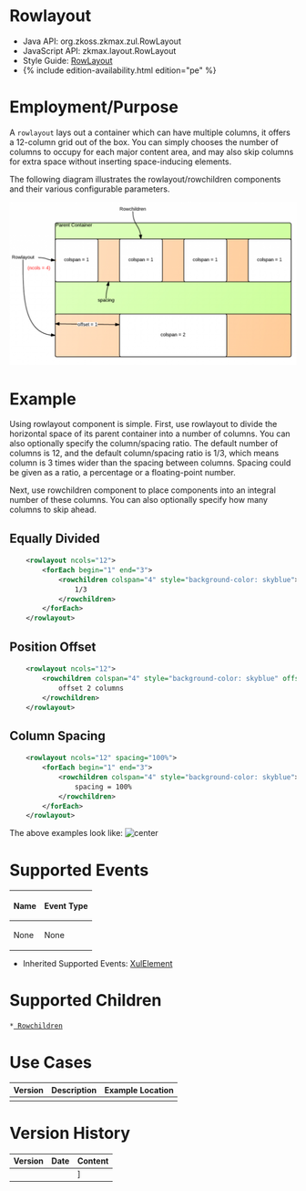 

# Rowlayout

- Java API: <javadoc>org.zkoss.zkmax.zul.RowLayout</javadoc>
- JavaScript API:
  <javadoc directory="jsdoc">zkmax.layout.RowLayout</javadoc>
- Style Guide: [
  RowLayout](ZK_Style_Guide/XUL_Component_Specification)
- {% include edition-availability.html edition="pe" %}

# Employment/Purpose

A `rowlayout` lays out a container which can have multiple columns, it
offers a 12-column grid out of the box. You can simply chooses the
number of columns to occupy for each major content area, and may also
skip columns for extra space without inserting space-inducing elements.

The following diagram illustrates the rowlayout/rowchildren components
and their various configurable parameters.

![](images/ZKComRef_Rowlayout.PNG )

# Example

Using rowlayout component is simple. First, use rowlayout to divide the
horizontal space of its parent container into a number of columns. You
can also optionally specify the column/spacing ratio. The default number
of columns is 12, and the default column/spacing ratio is 1/3, which
means column is 3 times wider than the spacing between columns. Spacing
could be given as a ratio, a percentage or a floating-point number.

Next, use rowchildren component to place components into an integral
number of these columns. You can also optionally specify how many
columns to skip ahead.

## Equally Divided

``` xml
    <rowlayout ncols="12">
        <forEach begin="1" end="3">
            <rowchildren colspan="4" style="background-color: skyblue">
                1/3
            </rowchildren>
        </forEach>
    </rowlayout>
```

## Position Offset

``` xml
    <rowlayout ncols="12">
        <rowchildren colspan="4" style="background-color: skyblue" offset="2">
            offset 2 columns
        </rowchildren>
    </rowlayout>
```

## Column Spacing

``` xml
    <rowlayout ncols="12" spacing="100%">
        <forEach begin="1" end="3">
            <rowchildren colspan="4" style="background-color: skyblue">
                spacing = 100%
            </rowchildren>
        </forEach>
    </rowlayout>
```

The above examples look like: ![
center](rowlayout-examples.png " center")

# Supported Events

<table>
<thead>
<tr class="header">
<th><center>
<p>Name</p>
</center></th>
<th><center>
<p>Event Type</p>
</center></th>
</tr>
</thead>
<tbody>
<tr class="odd">
<td><p>None</p></td>
<td><p>None</p></td>
</tr>
</tbody>
</table>

- Inherited Supported Events: [
  XulElement](ZK_Component_Reference/Base_Components/XulElement#Supported_Events)

# Supported Children

`*`[` Rowchildren`](ZK_Component_Reference/Layouts/Rowlayout/Rowchildren)

# Use Cases

| Version | Description | Example Location |
|---------|-------------|------------------|
|         |             |                  |

# Version History



| Version | Date | Content |
|---------|------|---------|
|         |      | \]      |


